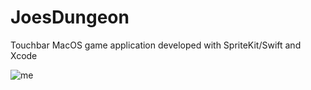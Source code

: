 # JoesDungeon
Touchbar MacOS game application developed with SpriteKit/Swift and Xcode

![me](https://github.com/barakharari/JoesDungeon/blob/master/Promo/JoesDungeonClip.gif)
